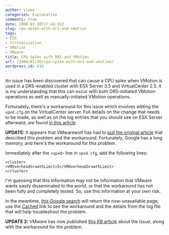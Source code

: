 ```yaml
---
author: slowe
categories: Explanation
comments: true
date: 2008-01-20T17:44:32Z
slug: cpu-spike-with-drs-and-vmotion
tags:
- ESX
- Virtualization
- VMotion
- VMware
title: CPU Spike with DRS and VMotion
url: /2008/01/20/cpu-spike-with-drs-and-vmotion/
wordpress_id: 610
---
```


An issue has been discovered that can cause a CPU spike when VMotion is used in a DRS-enabled cluster with ESX Server 3.5 and VirtualCenter 2.5. It is my understanding that this can occur with both DRS-initiated VMotion operations as well as manually-initiated VMotion operations.

Fortunately, there's a workaround for this issue which involves editing the `vpxd.cfg` on the VirtualCenter server. Full details on the change that needs to be made, as well as on the log entries that you should see on ESX Server afterward, are found [in this article](http://www.vmwarewolf.com/vmotion-in-35-drs-enabled-cluster-causes-guest-cpu-to-rise-dramatically/).

**UPDATE:** It appears that VMwarewolf has had to [pull the original article](http://www.vmwarewolf.com/crossing-the-line/) that described this problem and the workaround. Fortunately, Google has a long memory, and here's the workaround for this problem.

Immediately after the `<vpxd>` line in `vpxd.cfg`, add the following lines:

	<cluster>  
	<VMOverheadGrowthLimit>5</VMOverheadGrowthLimit>  
	</cluster>

I'm guessing that this information may not be information that VMware wants easily disseminated to the world, or that the workaround has not been fully and completely tested. So, use this information at your own risk.

In the meantime, [this Google search](http://www.google.com/search?hl=en&q=vmwarewolf+vpxd+CPU+spike&btnG=Google+Search) will return the now-unavailable page; use the [Cached](http://64.233.169.104/search?q=cache:l8o2KgswQPkJ:www.vmwarewolf.com/+vmwarewolf+vpxd+CPU+spike&hl=en&ct=clnk&cd=1&gl=us) link to see the workaround and the details from the log file that will help troubleshoot the problem.

**UPDATE 2:** VMware has now published [this KB article](http://kb.vmware.com/selfservice/microsites/search.do?language=en_US&cmd=displayKC&externalId=1003638) about the issue, along with the workaround for the problem.
